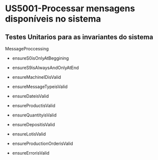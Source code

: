 # US5001-Processar mensagens disponíveis no sistema

## Testes Unitarios para as invariantes do sistema

MessageProccessing

- ensureS0isOnlyAtBeggining

- ensureS9isAlwaysAndOnlyAtEnd

- ensureMachineIDisValid

- ensureMessageTypeisValid

- ensureDateisValid

- ensureProductisValid

- ensureQuantityisValid

- ensureDepositisValid

- ensureLotisValid

- ensureProductionOrderisValid

- ensureErrorisValid

  


